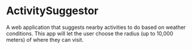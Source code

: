 # ActivitySuggestor
A web application that suggests nearby activities to do based on weather conditions.
This app will let the user choose the radius (up to 10,000 meters) of where they can visit. 
